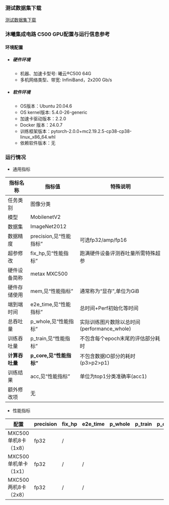 ### 测试数据集下载
[测试数据集下载](../../benchmarks/mobilenetv2/README.md#数据集)

### 沐曦集成电路 C500 GPU配置与运行信息参考
#### 环境配置

- ##### 硬件环境
    - 机器、加速卡型号: 曦云®C500 64G
    - 多机网络类型、带宽: InfiniBand，2x200 Gb/s

- ##### 软件环境
   - OS版本：Ubuntu 20.04.6
   - OS kernel版本:  5.4.0-26-generic
   - 加速卡驱动版本：2.2.0
   - Docker 版本：24.0.7
   - 训练框架版本：pytorch-2.0.0+mc2.19.2.5-cp38-cp38-linux_x86_64.whl
   - 依赖软件版本：无


### 运行情况
* 通用指标

| 指标名称       | 指标值                  | 特殊说明                                    |
| -------------- | ----------------------- | ------------------------------------------- |
| 任务类别       | 图像分类                |                                             |
| 模型           | MobilenetV2             |                                             |
| 数据集         | ImageNet2012            |                                             |
| 数据精度       | precision,见“性能指标”  | 可选fp32/amp/fp16                           |
| 超参修改       | fix_hp,见“性能指标”     | 跑满硬件设备评测吞吐量所需特殊超参          |
| 硬件设备简称   | metax MXC500             |                                             |
| 硬件存储使用   | mem,见“性能指标”        | 通常称为“显存”,单位为GiB                    |
| 端到端时间     | e2e_time,见“性能指标”   | 总时间+Perf初始化等时间                     |
| 总吞吐量       | p_whole,见“性能指标”    | 实际训练图片数除以总时间(performance_whole) |
| 训练吞吐量     | p_train,见“性能指标”    | 不包含每个epoch末尾的评估部分耗时           |
| **计算吞吐量** | **p_core,见“性能指标”** | 不包含数据IO部分的耗时(p3>p2>p1)            |
| 训练结果       | acc,见“性能指标”        | 单位为top1分类准确率(acc1)                  |
| 额外修改项     | 无                      |                                             |

* 性能指标

| 配置                | precision | fix_hp         | e2e_time | p_whole | p_train | p_core | acc    | mem       |
| ------------------- | --------- | -------------- | -------- | ------- | ------- | ------ | ------ | --------- |
| MXC500 单机8卡（1x8）  | fp32      | /            |          |         |         |        | 68.31% | 49.0/64.0  |
| MXC500 单机单卡（1x1） | fp32      | /            | /        |         |         |        | /      | 47.3/40.0 |
| MXC500 两机8卡（2x8）  | fp32      | /            | /        |         |         |        | /      | 48.7/40.0 |


